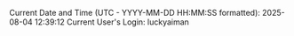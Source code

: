 Current Date and Time (UTC - YYYY-MM-DD HH:MM:SS formatted): 2025-08-04 12:39:12
Current User's Login: luckyaiman
